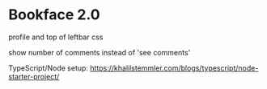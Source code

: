 # Bookface 2.0


profile and top of leftbar css



show number of comments instead of 'see comments'


TypeScript/Node setup: https://khalilstemmler.com/blogs/typescript/node-starter-project/
